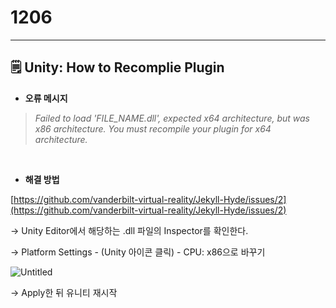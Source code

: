# 1206

---

## 🗒️ Unity: How to Recomplie Plugin

- **오류 메시지**

> *Failed to load 'FILE_NAME.dll', expected x64 architecture, but was x86 architecture. You must recompile your plugin for x64 architecture.*
> 

<br>

- **해결 방법**

[https://github.com/vanderbilt-virtual-reality/Jekyll-Hyde/issues/2](https://github.com/vanderbilt-virtual-reality/Jekyll-Hyde/issues/2)

→ Unity Editor에서 해당하는 .dll 파일의 Inspector를 확인한다.

→ Platform Settings - (Unity 아이콘 클릭) - CPU:  x86으로 바꾸기

![Untitled](https://user-images.githubusercontent.com/30039955/144886906-18cce1e7-cffa-46f7-9c14-27dbdc37888d.png)

→ Apply한 뒤 유니티 재시작
